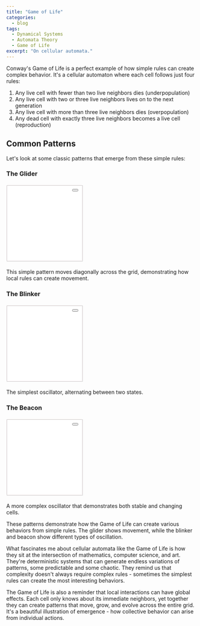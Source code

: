```yaml
---
title: "Game of Life"
categories:
  - blog
tags:
  - Dynamical Systems
  - Automata Theory
  - Game of Life
excerpt: "On cellular automata."
---
```


Conway's Game of Life is a perfect example of how simple rules can create complex behavior. It's a cellular automaton where each cell follows just four rules:

1. Any live cell with fewer than two live neighbors dies (underpopulation)
2. Any live cell with two or three live neighbors lives on to the next generation
3. Any live cell with more than three live neighbors dies (overpopulation)
4. Any dead cell with exactly three live neighbors becomes a live cell (reproduction)

## Common Patterns

Let's look at some classic patterns that emerge from these simple rules:

### The Glider
<div class="game-container small-game">
  <canvas id="glider-canvas"></canvas>
  <button class="game-button" id="glider-btn"><i class="fas fa-pause"></i></button>
</div>

This simple pattern moves diagonally across the grid, demonstrating how local rules can create movement.

### The Blinker
<div class="game-container small-game">
  <canvas id="blinker-canvas"></canvas>
  <button class="game-button" id="blinker-btn"><i class="fas fa-pause"></i></button>
</div>

The simplest oscillator, alternating between two states.

### The Beacon
<div class="game-container small-game">
  <canvas id="beacon-canvas"></canvas>
  <button class="game-button" id="beacon-btn"><i class="fas fa-pause"></i></button>
</div>

A more complex oscillator that demonstrates both stable and changing cells.

<style>
.small-game {
  height: 200px;
  width: 200px;
  position: relative;
  margin: 20px 0;
  border: 1px solid rgba(211, 156, 164, 0.2);
  border-radius: 4px;
  background: #ffffff; /* Add background color for visibility */
}

.small-game canvas {
  position: absolute;
  top: 0;
  left: 0;
  width: 100%;
  height: 100%;
  opacity: 1;
  border: 1px solid #ccc; /* Add border for debugging */
}

.small-game .game-button {
  position: absolute;
  right: 10px;
  top: 10px;
  z-index: 1000;
}
</style>

<script>
document.addEventListener('DOMContentLoaded', () => {
  // Debug function to test canvas rendering
  function testCanvasRendering(canvasId) {
    const canvas = document.getElementById(canvasId);
    const ctx = canvas.getContext('2d');
    
    // Test draw a rectangle
    ctx.fillStyle = '#d39ca4';
    ctx.fillRect(0, 0, 50, 50);
    console.log(`Canvas ${canvasId} initialized:`, {
      width: canvas.width,
      height: canvas.height,
      context: !!ctx
    });
  }

  // Modified GameOfLife class initialization
  class GameOfLifeDemo extends GameOfLife {
    constructor(config) {
      super(config);
      console.log(`GameOfLife ${config.canvasId} initialized:`, {
        rows: this.rows,
        cols: this.cols,
        gridState: this.grid
      });
    }

    drawGrid() {
      console.log(`Drawing grid for ${this.config.canvasId}`);
      this.ctx.clearRect(0, 0, this.canvas.width, this.canvas.height);
      
      for (let i = 0; i < this.rows; i++) {
        for (let j = 0; j < this.cols; j++) {
          if (this.grid[i][j]) {
            const centerX = j * this.config.cellSize + this.config.cellSize/2;
            const centerY = i * this.config.cellSize + this.config.cellSize/2;
            
            // Debug: draw a simple square instead of heart for testing
            this.ctx.fillStyle = this.newCells.has(`${i},${j}`) ? 
              this.config.colors.newCell : 
              this.config.colors.cell;
            
            this.ctx.fillRect(
              centerX - this.config.cellSize/4,
              centerY - this.config.cellSize/4,
              this.config.cellSize/2,
              this.config.cellSize/2
            );
          }
        }
      }
    }
  }

  // Test canvas rendering first
  ['glider-canvas', 'blinker-canvas', 'beacon-canvas'].forEach(testCanvasRendering);

  // Create game instances with debug logging
  const glider = new GameOfLifeDemo({
    canvasId: 'glider-canvas',
    playPauseBtnId: 'glider-btn',
    cellSize: 20,
    updateInterval: 300,
    dimensions: { width: 200, height: 200 },
    colors: {
      cell: '#d39ca4',
      newCell: '#f54242'
    },
    initialPattern: [
      [0, 1, 0],
      [0, 0, 1],
      [1, 1, 1]
    ]
  });

  // Center the initial pattern
  const centerPattern = (pattern, rows, cols) => {
    const startRow = Math.floor((rows - pattern.length) / 2);
    const startCol = Math.floor((cols - pattern[0].length) / 2);
    const grid = Array(rows).fill().map(() => Array(cols).fill(false));
    
    for (let i = 0; i < pattern.length; i++) {
      for (let j = 0; j < pattern[0].length; j++) {
        if (pattern[i][j]) {
          grid[startRow + i][startCol + j] = true;
        }
      }
    }
    return grid;
  };

  // Override the createGrid method to center patterns
  GameOfLife.prototype.createGrid = function() {
    const pattern = this.config.initialPattern;
    const grid = centerPattern(pattern, this.rows, this.cols);
    return grid;
  };

  // Blinker configuration
  const blinker = new GameOfLifeDemo({
    canvasId: 'blinker-canvas',
    playPauseBtnId: 'blinker-btn',
    cellSize: 20,
    updateInterval: 300,
    dimensions: { width: 200, height: 200 },
    colors: {
      cell: '#d39ca4',
      newCell: '#f54242'
    },
    initialPattern: [
      [0, 0, 0],
      [1, 1, 1],
      [0, 0, 0]
    ]
  });

  // Beacon configuration
  const beacon = new GameOfLifeDemo({
    canvasId: 'beacon-canvas',
    playPauseBtnId: 'beacon-btn',
    cellSize: 20,
    updateInterval: 300,
    dimensions: { width: 200, height: 200 },
    colors: {
      cell: '#d39ca4',
      newCell: '#f54242'
    },
    initialPattern: [
      [1, 1, 0, 0],
      [1, 1, 0, 0],
      [0, 0, 1, 1],
      [0, 0, 1, 1]
    ]
  });
});
</script>

These patterns demonstrate how the Game of Life can create various behaviors from simple rules. The glider shows movement, while the blinker and beacon show different types of oscillation.

What fascinates me about cellular automata like the Game of Life is how they sit at the intersection of mathematics, computer science, and art. They're deterministic systems that can generate endless variations of patterns, some predictable and some chaotic. They remind us that complexity doesn't always require complex rules - sometimes the simplest rules can create the most interesting behaviors.

The Game of Life is also a reminder that local interactions can have global effects. Each cell only knows about its immediate neighbors, yet together they can create patterns that move, grow, and evolve across the entire grid. It's a beautiful illustration of emergence - how collective behavior can arise from individual actions.

